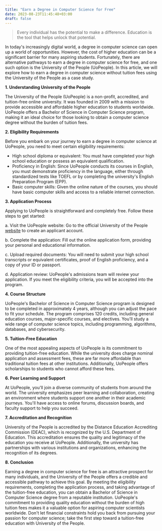 ```yaml
---
title: "Earn a Degree in Computer Science for Free"
date: 2023-08-23T11:45:48+03:00
draft: false
---
```

> Every individual has the potential to make a difference. Education is the tool that helps unlock that potential.


In today's increasingly digital world, a degree in computer science can open up a world of opportunities. However, the cost of higher education can be a significant barrier for many aspiring students. Fortunately, there are alternative pathways to earn a degree in computer science for free, and one such option is the University of the People (UoPeople). In this article, we will explore how to earn a degree in computer science without tuition fees using the University of the People as a case study.

**1. Understanding University of the People**

The University of the People (UoPeople) is a non-profit, accredited, and tuition-free online university. It was founded in 2009 with a mission to provide accessible and affordable higher education to students worldwide. UoPeople offers a Bachelor of Science in Computer Science program, making it an ideal choice for those looking to obtain a computer science degree without the burden of tuition fees.

**2. Eligibility Requirements**

Before you embark on your journey to earn a degree in computer science at UoPeople, you need to meet certain eligibility requirements:

- High school diploma or equivalent: You must have completed your high school education or possess an equivalent qualification.
- Proficiency in English: Since UoPeople conducts its courses in English, you must demonstrate proficiency in the language, either through standardized tests like TOEFL or by completing the university's English Preparation Program (EPP).
- Basic computer skills: Given the online nature of the courses, you should have basic computer skills and access to a reliable internet connection.

**3. Application Process**

Applying to UoPeople is straightforward and completely free. Follow these steps to get started:

a. Visit the UoPeople website: Go to the official University of the People [website](https://www.uopeople.edu/) to create an applicant account.

b. Complete the application: Fill out the online application form, providing your personal and educational information.

c. Upload required documents: You will need to submit your high school transcripts or equivalent certificates, proof of English proficiency, and a copy of your ID or passport.

d. Application review: UoPeople's admissions team will review your application. If you meet the eligibility criteria, you will be accepted into the program.

**4. Course Structure**

UoPeople's Bachelor of Science in Computer Science program is designed to be completed in approximately 4 years, although you can adjust the pace to fit your schedule. The program comprises 120 credits, including general education courses, major-specific courses, and electives. You'll study a wide range of computer science topics, including programming, algorithms, databases, and cybersecurity.

**5. Tuition-Free Education**

One of the most appealing aspects of UoPeople is its commitment to providing tuition-free education. While the university does charge nominal application and assessment fees, these are far more affordable than traditional tuition fees at other institutions. Additionally, UoPeople offers scholarships to students who cannot afford these fees.

**6. Peer Learning and Support**

At UoPeople, you'll join a diverse community of students from around the world. The university emphasizes peer learning and collaboration, creating an environment where students support one another in their academic journeys. You'll have access to online forums, discussion boards, and faculty support to help you succeed.

**7. Accreditation and Recognition**

University of the People is accredited by the Distance Education Accrediting Commission (DEAC), which is recognized by the U.S. Department of Education. This accreditation ensures the quality and legitimacy of the education you receive at UoPeople. Additionally, the university has partnerships with various institutions and organizations, enhancing the recognition of its degrees.

**8. Conclusion**

Earning a degree in computer science for free is an attractive prospect for many individuals, and the University of the People offers a credible and accessible pathway to achieve this goal. By meeting the eligibility requirements, completing the application process, and taking advantage of the tuition-free education, you can obtain a Bachelor of Science in Computer Science degree from a reputable institution. UoPeople's commitment to providing quality education without the burden of high tuition fees makes it a valuable option for aspiring computer scientists worldwide. Don't let financial constraints hold you back from pursuing your passion for computer science; take the first step toward a tuition-free education with University of the People.
